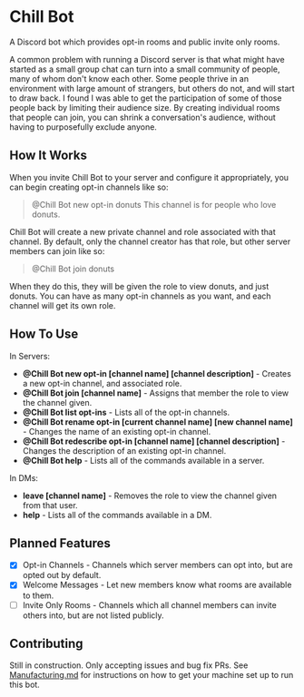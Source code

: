 Chill Bot
=========

A Discord bot which provides opt-in rooms and public invite only rooms.

A common problem with running a Discord server is that what might have started as a small group chat can turn into a small community of people, many of whom don't know each other. Some people thrive in an environment with large amount of strangers, but others do not, and will start to draw back. I found I was able to get the participation of some of those people back by limiting their audience size. By creating individual rooms that people can join, you can shrink a conversation's audience, without having to purposefully exclude anyone.

## How It Works

When you invite Chill Bot to your server and configure it appropriately, you can begin creating opt-in channels like so:

> @Chill Bot new opt-in donuts This channel is for people who love donuts.

Chill Bot will create a new private channel and role associated with that channel. By default, only the channel creator has that role, but other server members can join like so:

> @Chill Bot join donuts

When they do this, they will be given the role to view donuts, and just donuts. You can have as many opt-in channels as you want, and each channel will get its own role.

## How To Use
In Servers:
 - **@Chill Bot new opt-in \[channel name\] \[channel description\]** - Creates a new opt-in channel, and associated role.
 - **@Chill Bot join \[channel name\]** - Assigns that member the role to view the channel given.
 - **@Chill Bot list opt-ins** - Lists all of the opt-in channels.
 - **@Chill Bot rename opt-in \[current channel name\] \[new channel name\]** - Changes the name of an existing opt-in channel.
 - **@Chill Bot redescribe opt-in \[channel name\] \[channel description\]** - Changes the description of an existing opt-in channel.
 - **@Chill Bot help** - Lists all of the commands available in a server.

In DMs:
 - **leave \[channel name\]** - Removes the role to view the channel given from that user.
 - **help** - Lists all of the commands available in a DM.

## Planned Features
- [x] Opt-in Channels - Channels which server members can opt into, but are opted out by default.
- [x] Welcome Messages - Let new members know what rooms are available to them.
- [ ] Invite Only Rooms - Channels which all channel members can invite others into, but are not listed publicly.

## Contributing
Still in construction. Only accepting issues and bug fix PRs. See [Manufacturing.md](./Manufacturing.md) for instructions on how to get your machine set up to run this bot.
